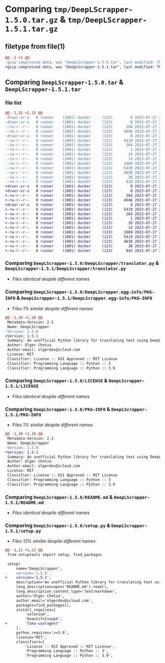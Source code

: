 # Comparing `tmp/DeepLScrapper-1.5.0.tar.gz` & `tmp/DeepLScrapper-1.5.1.tar.gz`

## filetype from file(1)

```diff
@@ -1 +1 @@
-gzip compressed data, was "DeepLScrapper-1.5.0.tar", last modified: Thu Jul 27 21:24:32 2023, max compression
+gzip compressed data, was "DeepLScrapper-1.5.1.tar", last modified: Thu Jul 27 21:31:53 2023, max compression
```

## Comparing `DeepLScrapper-1.5.0.tar` & `DeepLScrapper-1.5.1.tar`

### file list

```diff
@@ -1,15 +1,15 @@
-drwxr-xr-x   0 runner    (1001) docker     (123)        0 2023-07-27 21:24:32.267079 DeepLScrapper-1.5.0/
-drwxr-xr-x   0 runner    (1001) docker     (123)        0 2023-07-27 21:24:32.263079 DeepLScrapper-1.5.0/DeepLScrapper/
--rw-r--r--   0 runner    (1001) docker     (123)      204 2023-07-27 21:24:25.000000 DeepLScrapper-1.5.0/DeepLScrapper/__init__.py
--rw-r--r--   0 runner    (1001) docker     (123)     4946 2023-07-27 21:24:25.000000 DeepLScrapper-1.5.0/DeepLScrapper/translator.py
-drwxr-xr-x   0 runner    (1001) docker     (123)        0 2023-07-27 21:24:32.267079 DeepLScrapper-1.5.0/DeepLScrapper.egg-info/
--rw-r--r--   0 runner    (1001) docker     (123)     5419 2023-07-27 21:24:32.000000 DeepLScrapper-1.5.0/DeepLScrapper.egg-info/PKG-INFO
--rw-r--r--   0 runner    (1001) docker     (123)      264 2023-07-27 21:24:32.000000 DeepLScrapper-1.5.0/DeepLScrapper.egg-info/SOURCES.txt
--rw-r--r--   0 runner    (1001) docker     (123)        1 2023-07-27 21:24:32.000000 DeepLScrapper-1.5.0/DeepLScrapper.egg-info/dependency_links.txt
--rw-r--r--   0 runner    (1001) docker     (123)       24 2023-07-27 21:24:32.000000 DeepLScrapper-1.5.0/DeepLScrapper.egg-info/requires.txt
--rw-r--r--   0 runner    (1001) docker     (123)       14 2023-07-27 21:24:32.000000 DeepLScrapper-1.5.0/DeepLScrapper.egg-info/top_level.txt
--rw-r--r--   0 runner    (1001) docker     (123)     1069 2023-07-27 21:24:25.000000 DeepLScrapper-1.5.0/LICENSE
--rw-r--r--   0 runner    (1001) docker     (123)     5419 2023-07-27 21:24:32.267079 DeepLScrapper-1.5.0/PKG-INFO
--rw-r--r--   0 runner    (1001) docker     (123)     4838 2023-07-27 21:24:25.000000 DeepLScrapper-1.5.0/README.md
--rw-r--r--   0 runner    (1001) docker     (123)       38 2023-07-27 21:24:32.267079 DeepLScrapper-1.5.0/setup.cfg
--rw-r--r--   0 runner    (1001) docker     (123)      818 2023-07-27 21:24:25.000000 DeepLScrapper-1.5.0/setup.py
+drwxr-xr-x   0 runner    (1001) docker     (123)        0 2023-07-27 21:31:53.497217 DeepLScrapper-1.5.1/
+drwxr-xr-x   0 runner    (1001) docker     (123)        0 2023-07-27 21:31:53.493216 DeepLScrapper-1.5.1/DeepLScrapper/
+-rw-r--r--   0 runner    (1001) docker     (123)      204 2023-07-27 21:31:44.000000 DeepLScrapper-1.5.1/DeepLScrapper/__init__.py
+-rw-r--r--   0 runner    (1001) docker     (123)     4946 2023-07-27 21:31:44.000000 DeepLScrapper-1.5.1/DeepLScrapper/translator.py
+drwxr-xr-x   0 runner    (1001) docker     (123)        0 2023-07-27 21:31:53.497217 DeepLScrapper-1.5.1/DeepLScrapper.egg-info/
+-rw-r--r--   0 runner    (1001) docker     (123)     5419 2023-07-27 21:31:53.000000 DeepLScrapper-1.5.1/DeepLScrapper.egg-info/PKG-INFO
+-rw-r--r--   0 runner    (1001) docker     (123)      264 2023-07-27 21:31:53.000000 DeepLScrapper-1.5.1/DeepLScrapper.egg-info/SOURCES.txt
+-rw-r--r--   0 runner    (1001) docker     (123)        1 2023-07-27 21:31:53.000000 DeepLScrapper-1.5.1/DeepLScrapper.egg-info/dependency_links.txt
+-rw-r--r--   0 runner    (1001) docker     (123)       39 2023-07-27 21:31:53.000000 DeepLScrapper-1.5.1/DeepLScrapper.egg-info/requires.txt
+-rw-r--r--   0 runner    (1001) docker     (123)       14 2023-07-27 21:31:53.000000 DeepLScrapper-1.5.1/DeepLScrapper.egg-info/top_level.txt
+-rw-r--r--   0 runner    (1001) docker     (123)     1069 2023-07-27 21:31:44.000000 DeepLScrapper-1.5.1/LICENSE
+-rw-r--r--   0 runner    (1001) docker     (123)     5419 2023-07-27 21:31:53.497217 DeepLScrapper-1.5.1/PKG-INFO
+-rw-r--r--   0 runner    (1001) docker     (123)     4838 2023-07-27 21:31:44.000000 DeepLScrapper-1.5.1/README.md
+-rw-r--r--   0 runner    (1001) docker     (123)       38 2023-07-27 21:31:53.497217 DeepLScrapper-1.5.1/setup.cfg
+-rw-r--r--   0 runner    (1001) docker     (123)      843 2023-07-27 21:31:44.000000 DeepLScrapper-1.5.1/setup.py
```

### Comparing `DeepLScrapper-1.5.0/DeepLScrapper/translator.py` & `DeepLScrapper-1.5.1/DeepLScrapper/translator.py`

 * *Files identical despite different names*

### Comparing `DeepLScrapper-1.5.0/DeepLScrapper.egg-info/PKG-INFO` & `DeepLScrapper-1.5.1/DeepLScrapper.egg-info/PKG-INFO`

 * *Files 1% similar despite different names*

```diff
@@ -1,10 +1,10 @@
 Metadata-Version: 2.1
 Name: DeepLScrapper
-Version: 1.5.0
+Version: 1.5.1
 Summary: An unofficial Python library for translating text using DeepL
 Author: Olger Chotza
 Author-email: olgerdev@icloud.com
 License: MIT
 Classifier: License :: OSI Approved :: MIT License
 Classifier: Programming Language :: Python :: 3
 Classifier: Programming Language :: Python :: 3.9
```

### Comparing `DeepLScrapper-1.5.0/LICENSE` & `DeepLScrapper-1.5.1/LICENSE`

 * *Files identical despite different names*

### Comparing `DeepLScrapper-1.5.0/PKG-INFO` & `DeepLScrapper-1.5.1/PKG-INFO`

 * *Files 1% similar despite different names*

```diff
@@ -1,10 +1,10 @@
 Metadata-Version: 2.1
 Name: DeepLScrapper
-Version: 1.5.0
+Version: 1.5.1
 Summary: An unofficial Python library for translating text using DeepL
 Author: Olger Chotza
 Author-email: olgerdev@icloud.com
 License: MIT
 Classifier: License :: OSI Approved :: MIT License
 Classifier: Programming Language :: Python :: 3
 Classifier: Programming Language :: Python :: 3.9
```

### Comparing `DeepLScrapper-1.5.0/README.md` & `DeepLScrapper-1.5.1/README.md`

 * *Files identical despite different names*

### Comparing `DeepLScrapper-1.5.0/setup.py` & `DeepLScrapper-1.5.1/setup.py`

 * *Files 13% similar despite different names*

```diff
@@ -1,21 +1,22 @@
 from setuptools import setup, find_packages
 
 setup(
     name='DeepLScrapper',
-    version='1.5.0',
+    version='1.5.1',
     description='An unofficial Python library for translating text using DeepL',
     long_description=open('README.md').read(),
     long_description_content_type='text/markdown',
     author='Olger Chotza',
     author_email='olgerdev@icloud.com',
     packages=find_packages(),
     install_requires=[
         'selenium',
         'beautifulsoup4',
+        'fake-useragent'
     ],
     python_requires='>=3.9',
     license='MIT',
     classifiers=[
         'License :: OSI Approved :: MIT License',
         'Programming Language :: Python :: 3',
         'Programming Language :: Python :: 3.9',
```

